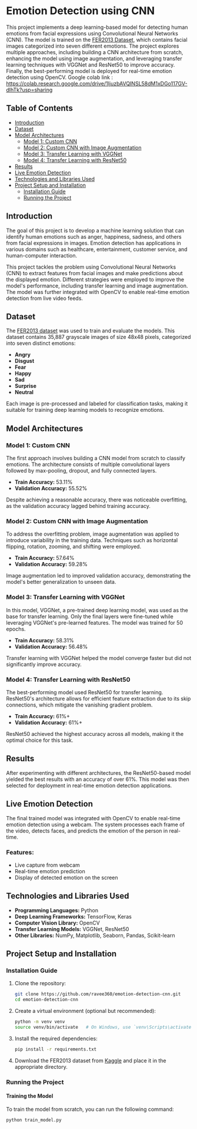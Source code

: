 # Emotion Detection using CNN

This project implements a deep learning-based model for detecting human emotions from facial expressions using Convolutional Neural Networks (CNN). The model is trained on the [FER2013 Dataset](https://www.kaggle.com/datasets/msambare/fer2013), which contains facial images categorized into seven different emotions. The project explores multiple approaches, including building a CNN architecture from scratch, enhancing the model using image augmentation, and leveraging transfer learning techniques with VGGNet and ResNet50 to improve accuracy. Finally, the best-performing model is deployed for real-time emotion detection using OpenCV.
Google colab link : https://colab.research.google.com/drive/1IjuzbAVQINSL58dM1xDGo117GV-dlhTk?usp=sharing

## Table of Contents
- [Introduction](#introduction)
- [Dataset](#dataset)
- [Model Architectures](#model-architectures)
  - [Model 1: Custom CNN](#model-1-custom-cnn)
  - [Model 2: Custom CNN with Image Augmentation](#model-2-custom-cnn-with-image-augmentation)
  - [Model 3: Transfer Learning with VGGNet](#model-3-transfer-learning-with-vggnet)
  - [Model 4: Transfer Learning with ResNet50](#model-4-transfer-learning-with-resnet50)
- [Results](#results)
- [Live Emotion Detection](#live-emotion-detection)
- [Technologies and Libraries Used](#technologies-and-libraries-used)
- [Project Setup and Installation](#project-setup-and-installation)
  - [Installation Guide](#installation-guide)
  - [Running the Project](#running-the-project)

## Introduction
The goal of this project is to develop a machine learning solution that can identify human emotions such as anger, happiness, sadness, and others from facial expressions in images. Emotion detection has applications in various domains such as healthcare, entertainment, customer service, and human-computer interaction.

This project tackles the problem using Convolutional Neural Networks (CNN) to extract features from facial images and make predictions about the displayed emotion. Different strategies were employed to improve the model's performance, including transfer learning and image augmentation. The model was further integrated with OpenCV to enable real-time emotion detection from live video feeds.

## Dataset
The [FER2013 dataset](https://www.kaggle.com/datasets/msambare/fer2013) was used to train and evaluate the models. This dataset contains 35,887 grayscale images of size 48x48 pixels, categorized into seven distinct emotions:
- **Angry**
- **Disgust**
- **Fear**
- **Happy**
- **Sad**
- **Surprise**
- **Neutral**

Each image is pre-processed and labeled for classification tasks, making it suitable for training deep learning models to recognize emotions.

## Model Architectures

### Model 1: Custom CNN
The first approach involves building a CNN model from scratch to classify emotions. The architecture consists of multiple convolutional layers followed by max-pooling, dropout, and fully connected layers.

- **Train Accuracy:** 53.11%
- **Validation Accuracy:** 55.52%

Despite achieving a reasonable accuracy, there was noticeable overfitting, as the validation accuracy lagged behind training accuracy.

### Model 2: Custom CNN with Image Augmentation
To address the overfitting problem, image augmentation was applied to introduce variability in the training data. Techniques such as horizontal flipping, rotation, zooming, and shifting were employed.

- **Train Accuracy:** 57.64%
- **Validation Accuracy:** 59.28%

Image augmentation led to improved validation accuracy, demonstrating the model's better generalization to unseen data.

### Model 3: Transfer Learning with VGGNet
In this model, VGGNet, a pre-trained deep learning model, was used as the base for transfer learning. Only the final layers were fine-tuned while leveraging VGGNet's pre-learned features. The model was trained for 50 epochs.

- **Train Accuracy:** 58.31%
- **Validation Accuracy:** 56.48%

Transfer learning with VGGNet helped the model converge faster but did not significantly improve accuracy.

### Model 4: Transfer Learning with ResNet50
The best-performing model used ResNet50 for transfer learning. ResNet50's architecture allows for efficient feature extraction due to its skip connections, which mitigate the vanishing gradient problem.

- **Train Accuracy:** 61%+
- **Validation Accuracy:** 61%+

ResNet50 achieved the highest accuracy across all models, making it the optimal choice for this task.

## Results
After experimenting with different architectures, the ResNet50-based model yielded the best results with an accuracy of over 61%. This model was then selected for deployment in real-time emotion detection applications.

## Live Emotion Detection
The final trained model was integrated with OpenCV to enable real-time emotion detection using a webcam. The system processes each frame of the video, detects faces, and predicts the emotion of the person in real-time.

### Features:
- Live capture from webcam
- Real-time emotion prediction
- Display of detected emotion on the screen

## Technologies and Libraries Used
- **Programming Languages:** Python
- **Deep Learning Frameworks:** TensorFlow, Keras
- **Computer Vision Library:** OpenCV
- **Transfer Learning Models:** VGGNet, ResNet50
- **Other Libraries:** NumPy, Matplotlib, Seaborn, Pandas, Scikit-learn

## Project Setup and Installation

### Installation Guide
1. Clone the repository:
    ```bash
    git clone https://github.com/ravee360/emotion-detection-cnn.git
    cd emotion-detection-cnn
    ```
2. Create a virtual environment (optional but recommended):
    ```bash
    python -m venv venv
    source venv/bin/activate   # On Windows, use `venv\Scripts\activate`
    ```
3. Install the required dependencies:
    ```bash
    pip install -r requirements.txt
    ```

4. Download the FER2013 dataset from [Kaggle](https://www.kaggle.com/datasets/msambare/fer2013) and place it in the appropriate directory.

### Running the Project

#### Training the Model
To train the model from scratch, you can run the following command:
```bash
python train_model.py
